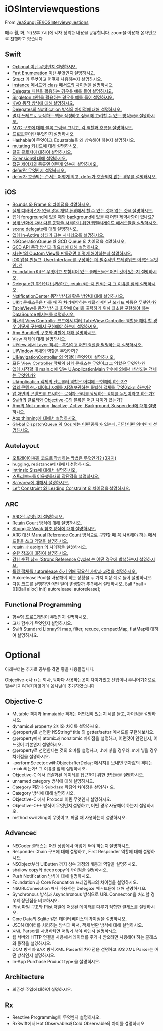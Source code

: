 # iOSInterviewquestions
From [JeaSungLEE/iOSInterviewquestions](https://github.com/JeaSungLEE/iOSInterviewquestions)

매주 월, 화, 목(오후 7시)에 각자 정리한 내용을 공유합니다. zoom을 이용해 온라인으로 진행하고 있습니다.

## Swift
- [Optional 이란 무엇인지 설명하시오.](../../issues/1)
- [Fast Enumeration 이란 무엇인지 설명하시오.](../../issues/2)
- [Struct 가 무엇이고 어떻게 사용하는지 설명하시오.](../../issues/3)
- [instance 메서드와 class 메서드의 차이점을 설명하시오.](../../issues/4)
- [Delegate 패턴을 활용하는 경우를 예를 들어 설명하시오.](../../issues/5)
- [Singleton 패턴을 활용하는 경우를 예를 들어 설명하시오.](../../issues/6)
- [KVO 동작 방식에 대해 설명하시오.](../../issues/7)
- [Delegates와 Notification 방식의 차이점에 대해 설명하시오.](../../issues/8)
- [멀티 쓰레드로 동작하는 앱을 작성하고 싶을 때 고려할 수 있는 방식들을 설명하시오.](../../issues/9)
- [MVC 구조에 대해 블록 그림을 그리고, 각 역할과 흐름을 설명하시오.](../../issues/10)
- [프로토콜이란 무엇인지 설명하시오.](../../issues/11)
- [Hashable이 무엇이고, Equatable을 왜 상속해야 하는지 설명하시오.](../../issues/12)
- [mutating 키워드에 대해 설명하시오.](../../issues/13)
- [탈출 클로저에 대하여 설명하시오.](../../issues/14)
- [Extension에 대해 설명하시오.](../../issues/15)
- [접근 제어자의 종류엔 어떤게 있는지 설명하시오.](../../issues/16)
- [defer란 무엇인지 설명하시오.](../../issues/17)
- [defer가 호출되는 순서는 어떻게 되고, defer가 호출되지 않는 경우를 설명하시오.](../../issues/18)

## iOS
- [Bounds 와 Frame 의 차이점을 설명하시오.](../../issues/19)
- [실제 디바이스가 없을 경우 개발 환경에서 할 수 있는 것과 없는 것을 설명하시오.](../../issues/20)
- [앱이 foreground에 있을 때와 background에 있을 때 어떤 제약사항이 있나요?](../../issues/21)
- [상태 변화에 따라 다른 동작을 처리하기 위한 앱델리게이트 메서드들을 설명하시오.](../../issues/22)
- [scene delegate에 대해 설명하시오.](../../issues/23)
- [앱이 In-Active 상태가 되는 시나리오를 설명하시오.](../../issues/24)
- [NSOperationQueue 와 GCD Queue 의 차이점을 설명하시오.](../../issues/25)
- [GCD API 동작 방식과 필요성에 대해 설명하시오.](../../issues/26)
- [자신만의 Custom View를 만들려면 어떻게 해야하는지 설명하시오.](../../issues/27)
- [iOS 앱을 만들고, User Interface를 구성하는 데 필수적인 프레임워크 이름은 무엇인가?](../../issues/28)
- [Foundation Kit은 무엇이고 포함되어 있는 클래스들은 어떤 것이 있는지 설명하시오.](../../issues/29)
- [Delegate란 무언인가 설명하고, retain 되는지 안되는지 그 이유를 함께 설명하시오.](../../issues/30)
- [NotificationCenter 동작 방식과 활용 방안에 대해 설명하시오.](../../issues/31)
- [UIKit 클래스들을 다룰 때 꼭 처리해야하는 애플리케이션 쓰레드 이름은 무엇인가?](../../issues/32)
- [TableView를 동작 방식과 화면에 Cell을 출력하기 위해 최소한 구현해야 하는 DataSource 메서드를 설명하시오.](../../issues/33)
- [하나의 View Controller 코드에서 여러 TableView Controller 역할을 해야 할 경우 어떻게 구분해서 구현해야 하는지 설명하시오.](../../issues/34)
- [App Bundle의 구조와 역할에 대해 설명하시오.](../../issues/35)
- [View 객체에 대해 설명하시오.](../../issues/36)
- [UIView 에서 Layer 객체는 무엇이고 어떤 역할을 담당하는지 설명하시오.](../../issues/37)
- [UIWindow 객체의 역할은 무엇인가?](../../issues/38)
- [UINavigationController 의 역할이 무엇인지 설명하시오.](../../issues/39)
- [모든 View Controller 객체의 상위 클래스는 무엇이고 그 역할은 무엇인가?](../../issues/40)
- [앱이 시작할 때 main.c 에 있는 UIApplicationMain 함수에 의해서 생성되는 객체는 무엇인가?](../../issues/41)
- [UIApplication 객체의 컨트롤러 역할은 어디에 구현해야 하는가?](../../issues/42)
- [앱의 콘텐츠나 데이터 자체를 저장/보관하는 특별한 객체를 무엇이라고 하는가?](../../issues/43)
- [앱 화면의 콘텐츠를 표시하는 로직과 관리를 담당하는 객체를 무엇이라고 하는가?](../../issues/44)
- [Swift의 클로저와 Objective-C의 블록은 어떤 차이가 있는가?](../../issues/45)
- [App의 Not running, Inactive, Active, Background, Suspended에 대해 설명하시오.](../../issues/46)
- [App thinning에 대해서 설명하시오.](../../issues/47)
- [Global DispatchQueue 의 Qos 에는 어떤 종류가 있는지, 각각 어떤 의미인지 설명하시오.](../../issues/48)

## Autolayout
- [오토레이아웃을 코드로 작성하는 방법은 무엇인가? (3가지)](../../issues/49)
- [hugging, resistance에 대해서 설명하시오.](../../issues/50)
- [Intrinsic Size에 대해서 설명하시오.](../../issues/51)
- [스토리보드를 이용했을때의 장단점을 설명하시오.](../../issues/52)
- [Safearea에 대해서 설명하시오.](../../issues/53)
- [Left Constraint 와 Leading Constraint 의 차이점을 설명하시오.](../../issues/54)

## ARC
- [ARC란 무엇인지 설명하시오.](../../issues/55)
- [Retain Count 방식에 대해 설명하시오.](../../issues/58)
- [Strong 과 Weak 참조 방식에 대해 설명하시오.](../../issues/59)
- [ARC 대신 Manual Reference Count 방식으로 구현할 때 꼭 사용해야 하는 메서드들을 쓰고 역할을 설명하시오.](../../issues/60)
- [retain 과 assign 의 차이점을 설명하시오.](../../issues/61)
- [순환 참조에 대하여 설명하시오.](../../issues/62)
- [강한 순환 참조 (Strong Reference Cycle) 는 어떤 경우에 발생하는지 설명하시오.](../../issues/63)
- [특정 객체를 autorelease 하기 위해 필요한 사항과 과정을 설명하시오.](../../issues/64)
- Autorelease Pool을 사용해야 하는 상황을 두 가지 이상 예로 들어 설명하시오. 
- 다음 코드를 실행하면 어떤 일이 발생할까 추측해서 설명하시오.
Ball *ball = [[[[Ball alloc] init] autorelease] autorelease];

## Functional Programming
- 함수형 프로그래밍이 무엇인지 설명하시오.
- 고차 함수가 무엇인지 설명하시오.
- Swift Standard Library의 map, filter, reduce, compactMap, flatMap에 대하여 설명하시오.

# Optional
아래부터는 추가로 공부를 하면 좋을 내용들입니다.

Objective-c나 rx는 회사, 팀마다 사용하는곳이 차이가있고 신입이나 주니어기준으로 필수라고 여겨지지않기에 옵셔널에 추가하였습니다.

## Objective-C
- Mutable 객체과 Immutable 객체는 어떤것이 있는지 예를 들고, 차이점을 설명하시오.
- dynamic과 property 의미와 차이를 설명하시오.
- @property로 선언한 NSString* title 의 getter/setter 메서드를 구현해보시오.
- @property에서 atomic과 nonatomic 차이점을 설명하고, 어떤것이 안전한지, 어느것이 기본인지 설명하시오.
- @property로 선언한다는 것의 의미를 설명하고, .h에 넣을 경우와 .m에 넣을 경우 차이점을 설명하시오.
- -performSelector:withObject:afterDelay: 메시지를 보내면 인자값의 객체는 retain되는가? 그 이유를 함께 설명하시오.
- Objective-C 에서 캡슐화된 데이터를 접근하기 위한 방법들을 설명하시오.
- unnamed category 방식에 대해 설명하시오.
- Category 확장과 Subclass 확장의 차이점을 설명하시오.
- Category 방식에 대해 설명하시오.
- Objective-C 에서 Protocol 이란 무엇인지 설명하시오.
- Objective-C++ 방식이 무엇인지 설명하고, 어떤 경우 사용해야 하는지 설명하시오.
- method swizzling이 무엇이고, 어떨 때 사용하는지 설명하시오.

## Advanced
- NSCoder 클래스는 어떤 상황에서 어떻게 써야 하는지 설명하시오.
- Responder Chain 구조에 대해 설명하고, First Responder 역할에 대해 설명하시오.
- NSObject부터 UIButton 까지 상속 과정의 계층과 역할을 설명하시오.
- shallow copy와 deep copy의 차이점을 설명하시오.
- Push Notification 방식에 대해 설명하시오.
- Foundation 과 Core Foundation 프레임워크의 차이점을 설명하시오.
- NSURLConnection 에서 사용하는 Delegate 메서드들에 대해 설명하시오.
- Synchronous 방식과 Asynchronous 방식으로 URL Connection을 처리할 경우의 장단점을 비교하시오.
- Plist 파일 구조와 Plist 파일에 저장된 데이터를 다루기 적합한 클래스를 설명하시오.
- Core Data와 Sqlite 같은 데이터 베이스의 차이점을 설명하시오.
- JSON 데이터를 처리하는 방식과 파서, 객체 변환 방식에 대해 설명하시오.
- XML Parser를 사용하려면 어떻게 해야 하는지 설명하시오.
- 웹 서버와 HTTP 연결을 사용해서 데이터를 주거나 받으려면 사용해야 하는 클래스와 동작을 설명하시오.
- DOM 방식과 SAX 방식 XML Parser의 차이점을 설명하고 iOS XML Parser는 어떤 방식인지 설명하시오.
- In-App Purchase Product type 을 설명하시오.

## Architecture
- 의존성 주입에 대하여 설명하시오.

## Rx
- Reactive Programming이 무엇인지 설명하시오.
- RxSwift에서 Hot Observable과 Cold Observable의 차이를 설명하시오.
